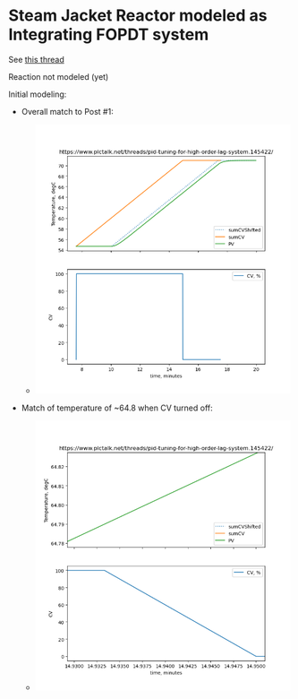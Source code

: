 # Steam Jacket Reactor modeled as Integrating FOPDT system

See [this thread](https://www.plctalk.net/threads/pid-tuning-for-high-order-lag-system.145422/)

Reaction not modeled (yet)

Initial modeling:

* Overall match to Post #1:

  * ![](https://github.com/drbitboy/PLC_steamjacketreactor/raw/master/zzImages/steamjacketreactor.png)

* Match of temperature of ~64.8 when CV turned off:

  * ![](https://github.com/drbitboy/PLC_steamjacketreactor/raw/master/zzImages/steamjacketreactor_detail.png )
